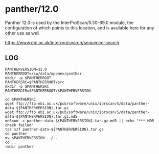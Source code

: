 panther/12.0
============

Panther 12.0 is used by the InterProScan/5.30-69.0 module, the configuration of
which points to this location, and is available here for any other use as well.

<https://www.ebi.ac.uk/interpro/search/sequence-search>

LOG
---

    PANTHERVERSION=12.0
    PANTHERROOT=/sw/data/uppnex/panther
    mkdir -p $PANTHERROOT
    PANTHERSRC=$PANTHERROOT/src
    mkdir -p $PANTHERSRC
    PANTHERDIR=$PANTHERROOT/$PANTHERVERSION

    cd $PANTHERSRC
    wget ftp://ftp.ebi.ac.uk/pub/software/unix/iprscan/5/data/panther-data-${PANTHERVERSION}.tar.gz
    wget ftp://ftp.ebi.ac.uk/pub/software/unix/iprscan/5/data/panther-data-${PANTHERVERSION}.tar.gz.md5
    md5sum -c panther-data-${PANTHERVERSION}.tar.gz.md5 || echo "*** MD5 check failed"
    tar xzf panther-data-${PANTHERVERSION}.tar.gz
    cd panther
    mv $PANTHERVERSION ../..
    cd ..
    rmdir panther


